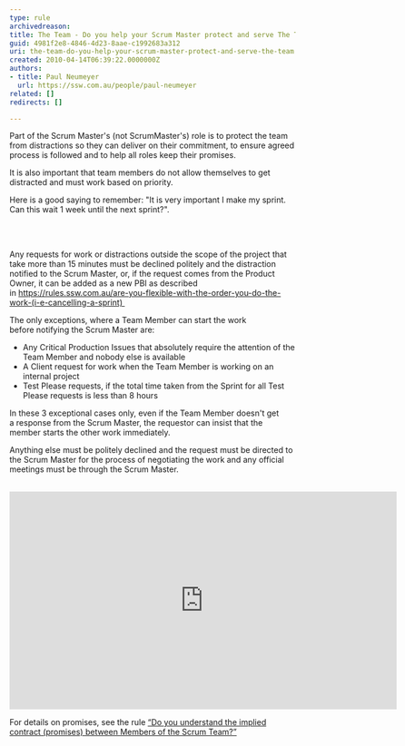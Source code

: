 ```yaml
---
type: rule
archivedreason: 
title: The Team - Do you help your Scrum Master protect and serve The Team?
guid: 4981f2e8-4846-4d23-8aae-c1992683a312
uri: the-team-do-you-help-your-scrum-master-protect-and-serve-the-team
created: 2010-04-14T06:39:22.0000000Z
authors:
- title: Paul Neumeyer
  url: https://ssw.com.au/people/paul-neumeyer
related: []
redirects: []

---
```




  <p>Part of the&#160;Scrum Master's (not ScrumMaster's) role is to protect the team from distractions so they can deliver on their commitment, to ensure agreed process is followed and to help all roles keep their promises.&#160;&#160;</p>
<p>It is&#160;also important that team members&#160;do not allow themselves to get distracted&#160;and must work&#160;based on priority.&#160;</p><p>Here is a good saying to remember&#58; &quot;It is very important I make my sprint. Can this wait 1 week until the next sprint?&quot;.</p>

<br><excerpt class='endintro'></excerpt><br>
<p>Any requests for work or distractions outside the scope of the project that take more than 15 minutes must be declined politely and the distraction notified to the Scrum Master, or, if the request comes from the Product Owner, it&#160;can be&#160;added as a new PBI as described in&#160;<strong></strong><a href="/_layouts/15/FIXUPREDIRECT.ASPX?WebId=3dfc0e07-e23a-4cbb-aac2-e778b71166a2&amp;TermSetId=07da3ddf-0924-4cd2-a6d4-a4809ae20160&amp;TermId=5fb817d5-dbe5-41e0-a9f9-c4f3f833f65e">https&#58;//rules.ssw.com.au/are-you-flexible-with-the-order-you-do-the-work-(i-e-cancelling-a-sprint)&#160;</a></p><p>The only exceptions, where a Team Member&#160;can start the work before&#160;notifying the Scrum Master are&#58;</p><ul><li>Any Critical&#160;Production Issues&#160;that absolutely require the attention of&#160;the Team Member and nobody else is available </li><li>A&#160;Client request for work&#160;when the Team Member is working on an internal project </li><li>Test Please requests,&#160;if&#160;the total&#160;time taken from the Sprint for all Test Please requests is less than 8 hours </li></ul><p>In these&#160;3 exceptional&#160;cases only, even if the&#160;Team Member doesn't get a&#160;response from the Scrum Master, the requestor can insist that the member starts the other work immediately.​</p><p>Anything else must be politely&#160;declined and the request must be directed to the Scrum Master for the&#160;process of negotiating the&#160;work and&#160;any official meetings must be through the Scrum Master.</p><p></p>
  ​​<iframe width="682" height="384" src="https&#58;//www.youtube.com/embed/QbPkcfzi2HI?rel=0" frameborder="0"></iframe>
<p></p><p>For details on promises, see the rule 
   <a shape="rect" href="/Pages/ContractBetweenMembersOfScrumTeams.aspx">“Do you understand the implied contract (promises) between Members of the Scrum Team?”</a></p>


